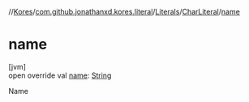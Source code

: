 //[Kores](../../../../index.md)/[com.github.jonathanxd.kores.literal](../../index.md)/[Literals](../index.md)/[CharLiteral](index.md)/[name](name.md)

# name

[jvm]\
open override val [name](name.md): [String](https://kotlinlang.org/api/latest/jvm/stdlib/kotlin/-string/index.html)

Name
